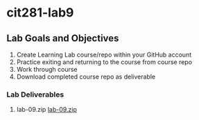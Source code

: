 # cit281-lab9

## Lab Goals and Objectives 
1. Create Learning Lab course/repo within your GitHub account
2. Practice exiting and returning to the course from course repo
3. Work through course
4. Download completed course repo as deliverable

### Lab Deliverables
1. lab-09.zip
[lab-09.zip](lab-09.zip)
